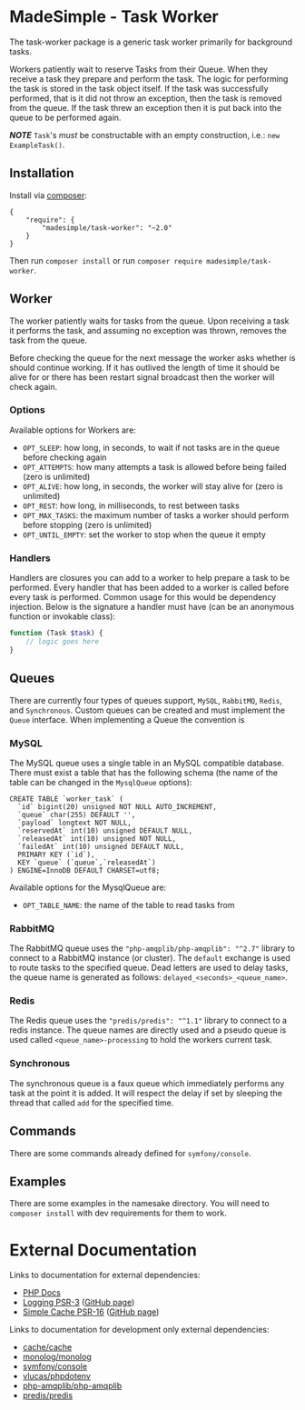 # MadeSimple - Task Worker
The task-worker package is a generic task worker primarily for background tasks.

Workers patiently wait to reserve Tasks from their Queue. When they receive a
task they prepare and perform the task. The logic for performing the task is
stored in the task object itself. If the task was successfully performed, that
is it did not throw an exception, then the task is removed from the queue.
If the task threw an exception then it is put back into the queue to be performed
again.

***NOTE*** `Task`'s _must_ be constructable with an empty construction, i.e.: `new ExampleTask()`.

## Installation
Install via [composer](https://getcomposer.org/):
```
{
    "require": {
        "madesimple/task-worker": "~2.0"
    }
}
```
Then run `composer install` or run `composer require madesimple/task-worker`.

## Worker
The worker patiently waits for tasks from the queue. Upon receiving a task it
performs the task, and assuming no exception was thrown, removes the task from
the queue.

Before checking the queue for the next message the worker asks whether is should
continue working. If it has outlived the length of time it should be alive for
or there has been restart signal broadcast then the worker will check again.

### Options
Available options for Workers are:
* `OPT_SLEEP`: how long, in seconds, to wait if not tasks are in the queue before checking again
* `OPT_ATTEMPTS`: how many attempts a task is allowed before being failed (zero is unlimited)
* `OPT_ALIVE`: how long, in seconds, the worker will stay alive for (zero is unlimited)
* `OPT_REST`: how long, in milliseconds, to rest between tasks
* `OPT_MAX_TASKS`: the maximum number of tasks a worker should perform before stopping (zero is unlimited)
* `OPT_UNTIL_EMPTY`: set the worker to stop when the queue it empty

### Handlers
Handlers are closures you can add to a worker to help prepare a task to be performed.
Every handler that has been added to a worker is called before every task is performed.
Common usage for this would be dependency injection. Below is the signature a handler
must have (can be an anonymous function or invokable class):
```php
function (Task $task) {
    // logic goes here
}
```

## Queues
There are currently four types of queues support, `MySQL`, `RabbitMQ`, `Redis`, and `Synchronous`.
Custom queues can be created and must implement the `Queue` interface. When implementing a Queue the convention is

### MySQL
The MySQL queue uses a single table in an MySQL compatible database.
There must exist a table that has the following schema (the name of the table can
be changed in the `MysqlQueue` options):
```mysql
CREATE TABLE `worker_task` (
  `id` bigint(20) unsigned NOT NULL AUTO_INCREMENT,
  `queue` char(255) DEFAULT '',
  `payload` longtext NOT NULL,
  `reservedAt` int(10) unsigned DEFAULT NULL,
  `releasedAt` int(10) unsigned NOT NULL,
  `failedAt` int(10) unsigned DEFAULT NULL,
  PRIMARY KEY (`id`),
  KEY `queue` (`queue`,`releasedAt`)
) ENGINE=InnoDB DEFAULT CHARSET=utf8;
```

Available options for the MysqlQueue are:
* `OPT_TABLE_NAME`: the name of the table to read tasks from

### RabbitMQ
The RabbitMQ queue uses the `"php-amqplib/php-amqplib": "^2.7"` library to connect to a RabbitMQ instance (or cluster).
The `default` exchange is used to route tasks to the specified queue.
Dead letters are used to delay tasks, the queue name is generated as follows: `delayed_<seconds>_<queue_name>`.

### Redis
The Redis queue uses the `"predis/predis": "^1.1"` library to connect to a redis instance.
The queue names are directly used and a pseudo queue is used called `<queue_name>-processing` to hold the workers current task.

### Synchronous
The synchronous queue is a faux queue which immediately performs any task at the point it is added.
It will respect the delay if set by sleeping the thread that called `add` for the specified time.

## Commands
There are some commands already defined for `symfony/console`.

## Examples
There are some examples in the namesake directory. You will need to `composer install`
with dev requirements for them to work.

# External Documentation
Links to documentation for external dependencies:
* [PHP Docs](http://php.net/)
* [Logging PSR-3](http://www.php-fig.org/psr/psr-3/) ([GitHub page](https://github.com/php-fig/log))
* [Simple Cache PSR-16](http://www.php-fig.org/psr/psr-16/) ([GitHub page](https://github.com/php-fig/simple-cache))

Links to documentation for development only external dependencies:
* [cache/cache](http://www.php-cache.com/en/latest/)
* [monolog/monolog](https://github.com/Seldaek/monolog)
* [symfony/console](http://symfony.com/doc/current/components/console.html)
* [vlucas/phpdotenv](https://github.com/vlucas/phpdotenv)
* [php-amqplib/php-amqplib](https://github.com/php-amqplib/php-amqplib)
* [predis/predis](https://github.com/nrk/predis)
